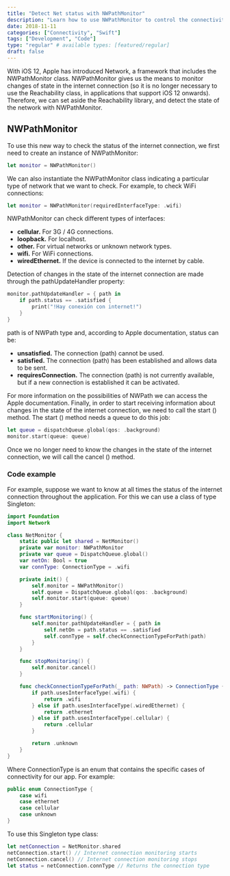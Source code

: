 ```yaml
---
title: "Detect Net status with NWPathMonitor"
description: "Learn how to use NWPathMonitor to control the connectivity of your application (to know if there is an Internet connection or not and of what type)."
date: 2018-11-11
categories: ["Connectivity", "Swift"]
tags: ["Development", "Code"]
type: "regular" # available types: [featured/regular]
draft: false
---
```

With iOS 12, Apple has introduced Network, a framework that includes the NWPathMonitor class. NWPathMonitor gives us the means to monitor changes of state in the internet connection (so it is no longer necessary to use the Reachability class, in applications that support iOS 12 onwards). Therefore, we can set aside the Reachability library, and detect the state of the network with NWPathMonitor.

## NWPathMonitor
To use this new way to check the status of the internet connection, we first need to create an instance of NWPathMonitor:

```swift
let monitor = NWPathMonitor()
```


We can also instantiate the NWPathMonitor class indicating a particular type of network that we want to check. For example, to check WiFi connections:

```swift
let monitor = NWPathMonitor(requiredInterfaceType: .wifi)
```

NWPathMonitor can check different types of interfaces:

* **cellular.** For 3G / 4G connections.
* **loopback.** For localhost.
* **other.** For virtual networks or unknown network types.
* **wifi.** For WiFi connections.
* **wiredEthernet.** If the device is connected to the internet by cable.

Detection of changes in the state of the internet connection are made through the pathUpdateHandler property:

```swift
monitor.pathUpdateHandler = { path in
    if path.status == .satisfied {
        print("!Hay conexión con internet!")
    }
}
```

path is of NWPath type and, according to Apple documentation, status can be:

* **unsatisfied.** The connection (path) cannot be used.
* **satisfied.** The connection (path) has been established and allows data to be sent.
* **requiresConnection.** The connection (path) is not currently available, but if a new connection is established it can be activated.

For more information on the possibilities of NWPath we can access the Apple documentation.
Finally, in order to start receiving information about changes in the state of the internet connection, we need to call the start () method. The start () method needs a queue to do this job:

```swift
let queue = dispatchQueue.global(qos: .background)
monitor.start(queue: queue)
```


Once we no longer need to know the changes in the state of the internet connection, we will call the cancel () method.
### Code example

For example, suppose we want to know at all times the status of the internet connection throughout the application. For this we can use a class of type Singleton:

```swift
import Foundation
import Network

class NetMonitor {
    static public let shared = NetMonitor()
    private var monitor: NWPathMonitor
    private var queue = DispatchQueue.global()
    var netOn: Bool = true
    var connType: ConnectionType = .wifi

    private init() {
        self.monitor = NWPathMonitor()
        self.queue = DispatchQueue.global(qos: .background)
        self.monitor.start(queue: queue)
    }

    func startMonitoring() {
        self.monitor.pathUpdateHandler = { path in
            self.netOn = path.status == .satisfied
            self.connType = self.checkConnectionTypeForPath(path)
        }
    }

    func stopMonitoring() {
        self.monitor.cancel()
    }

    func checkConnectionTypeForPath(_ path: NWPath) -> ConnectionType {
        if path.usesInterfaceType(.wifi) {
            return .wifi
        } else if path.usesInterfaceType(.wiredEthernet) {
            return .ethernet
        } else if path.usesInterfaceType(.cellular) {
            return .cellular
        }

        return .unknown
    }
}
```


Where ConnectionType is an enum that contains the specific cases of connectivity for our app. For example:

```swift
public enum ConnectionType {
    case wifi
    case ethernet
    case cellular
    case unknown
}
```


To use this Singleton type class:

```swift
let netConnection = NetMonitor.shared
netConnection.start() // Internet connection monitoring starts
netConnection.cancel() // Internet connection monitoring stops
let status = netConnection.connType // Returns the connection type
```
